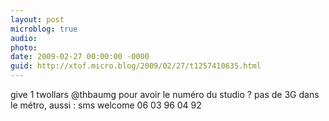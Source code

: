 ```yaml
---
layout: post
microblog: true
audio: 
photo: 
date: 2009-02-27 00:00:00 -0000
guid: http://xtof.micro.blog/2009/02/27/t1257410635.html
---
```

give 1 twollars @thbaumg pour avoir le numéro du studio ? pas de 3G dans le métro, aussi : sms welcome 06 03 96 04 92
